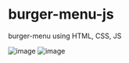 # burger-menu-js

burger-menu using HTML, CSS, JS

![image](https://user-images.githubusercontent.com/70750996/190931991-2f601b62-0480-4353-805e-3be85633881d.png)
![image](https://user-images.githubusercontent.com/70750996/190932030-e1bfac47-315c-4ed3-adce-157e0cc1474c.png)
